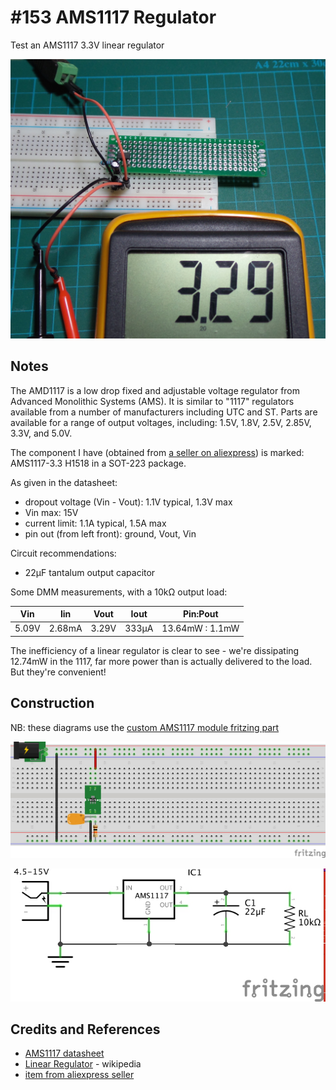 # #153 AMS1117 Regulator

Test an AMS1117 3.3V linear regulator

![The Build](./assets/AMS1117_build.jpg?raw=true)

## Notes

The AMD1117 is a low drop fixed and adjustable voltage regulator from Advanced Monolithic Systems (AMS).
It is similar to "1117" regulators available from a number of manufacturers including UTC and ST.
Parts are available for a range of output voltages, including: 1.5V, 1.8V, 2.5V, 2.85V, 3.3V,  and 5.0V.


The component I have
(obtained from [a seller on aliexpress](https://www.aliexpress.com/item/1-Set-10Pcs-Useful-3-3V-1A-AMS1117-LM1117-1117-Voltage-Regulator-SR2985-Free-Shipping/32313333110.html))
is marked: AMS1117-3.3 H1518 in a SOT-223 package.

As given in the datasheet:

* dropout voltage (Vin - Vout): 1.1V typical, 1.3V max
* Vin max: 15V
* current limit: 1.1A typical, 1.5A max
* pin out (from left front): ground, Vout, Vin

Circuit recommendations:

* 22µF tantalum output capacitor

Some DMM measurements, with a 10kΩ output load:

| Vin   | Iin    | Vout  | Iout  | Pin:Pout        |
|-------|--------|-------|-------|-----------------|
| 5.09V | 2.68mA | 3.29V | 333µA | 13.64mW : 1.1mW |

The inefficiency of a linear regulator is clear to see - we're dissipating 12.74mW in the 1117, far more power than is actually delivered to the load.
But they're convenient!

## Construction

NB: these diagrams use the [custom AMS1117 module fritzing part](https://github.com/tardate/LittleArduinoProjects/tree/main/FritzingParts/AMS1117)

![Breadboard](./assets/AMS1117_bb.jpg?raw=true)

![The Schematic](./assets/AMS1117_schematic.jpg?raw=true)

## Credits and References

* [AMS1117 datasheet](http://www.advanced-monolithic.com/pdf/ds1117.pdf)
* [Linear Regulator](https://en.wikipedia.org/wiki/Linear_regulator) - wikipedia
* [item from aliexpress seller](https://www.aliexpress.com/item/1-Set-10Pcs-Useful-3-3V-1A-AMS1117-LM1117-1117-Voltage-Regulator-SR2985-Free-Shipping/32313333110.html)
